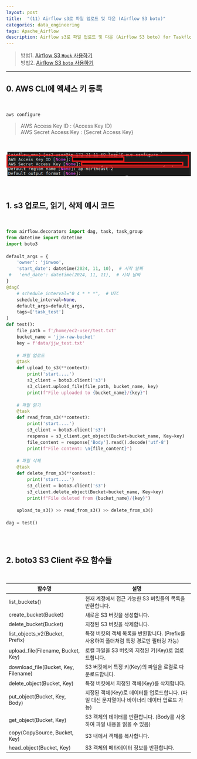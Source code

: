 ```yaml
---
layout: post
title:  "(11) Airflow s3로 파일 업로드 및 다운 (Airflow S3 boto)"
categories: data_engineering
tags: Apache_Airflow
description: Airflow s3로 파일 업로드 및 다운 (Airflow S3 boto) for Taskflow API
---
```

> 방법1. <a href="{{ site.baseurl }}/data_engineering/2024/11/15/airflow_s3_by_hook.html">Airflow S3 `Hook` 사용하기 </a> <br>
> 방법2. <a href="{{ site.baseurl }}/data_engineering/2024/11/19/airflow_s3_by_boto.html">Airflow S3 `boto` 사용하기 </a> <br>

<hr>

<h2>
    <span class = "jjw_h2_style">0. AWS CLI에 엑세스 키 등록 </span>
</h2>
<br>

~~~bash
aws configure
~~~


> AWS Access Key ID : {Access Key ID} <br>
> AWS Secret Access Key : {Secret Access Key}

<br>

![Xixia](/assets/images/dataengineer/20241119airflows3boto1.png)

<br>

<h2>
    <span class = "jjw_h2_style">1. s3 업로드, 읽기, 삭제 예시 코드 </span>
</h2>
<br>

~~~python
from airflow.decorators import dag, task, task_group
from datetime import datetime
import boto3

default_args = {
    'owner': 'jinwoo',
    'start_date': datetime(2024, 11, 10),  # 시작 날짜
 #   'end_date': datetime(2024, 11, 11),  # 시작 날짜
}
@dag(
    # schedule_interval="0 4 * * *",  # UTC
    schedule_interval=None,
    default_args=default_args,
    tags=['task_test']
)
def test():
    file_path = f'/home/ec2-user/test.txt'
    bucket_name = 'jjw-raw-bucket'
    key = f'data/jjw_test.txt'
    
    # 파일 업로드
    @task
    def upload_to_s3(**context):
        print('start....')
        s3_client = boto3.client('s3')
        s3_client.upload_file(file_path, bucket_name, key)
        print(f"File uploaded to {bucket_name}/{key}")

    # 파일 읽기
    @task
    def read_from_s3(**context):
        print('start....')
        s3_client = boto3.client('s3')
        response = s3_client.get_object(Bucket=bucket_name, Key=key)
        file_content = response['Body'].read().decode('utf-8')
        print(f"File content: \n{file_content}")

    # 파일 삭제
    @task
    def delete_from_s3(**context):
        print('start....')
        s3_client = boto3.client('s3')
        s3_client.delete_object(Bucket=bucket_name, Key=key)
        print(f"File deleted from {bucket_name}/{key}")

    upload_to_s3() >> read_from_s3() >> delete_from_s3()

dag = test()
~~~
<br>

<br>

<h2>
    <span class = "jjw_h2_style">2. boto3 S3 Client 주요 함수들 </span>
</h2>
<br>

<table class="jjw_table">
  <thead>
    <tr>
      <th>함수명</th>
      <th>설명</th>
    </tr>
  </thead>
  <tbody>
    <tr>
      <td>list_buckets()</td>
      <td>현재 계정에서 접근 가능한 S3 버킷들의 목록을 반환합니다.</td>
    </tr>
    <tr>
      <td>create_bucket(Bucket)</td>
      <td>새로운 S3 버킷을 생성합니다.</td>
    </tr>
    <tr>
      <td>delete_bucket(Bucket)</td>
      <td>지정된 S3 버킷을 삭제합니다.</td>
    </tr>
    <tr>
      <td>list_objects_v2(Bucket, Prefix)</td>
      <td>특정 버킷의 객체 목록을 반환합니다. (Prefix를 사용하여 폴더처럼 특정 경로만 필터링 가능)</td>
    </tr>
    <tr>
      <td>upload_file(Filename, Bucket, Key)</td>
      <td>로컬 파일을 S3 버킷의 지정된 키(Key)로 업로드합니다.</td>
    </tr>
    <tr>
      <td>download_file(Bucket, Key, Filename)</td>
      <td>S3 버킷에서 특정 키(Key)의 파일을 로컬로 다운로드합니다.</td>
    </tr>
    <tr>
      <td>delete_object(Bucket, Key)</td>
      <td>특정 버킷에서 지정된 객체(Key)를 삭제합니다.</td>
    </tr>
    <tr>
      <td>put_object(Bucket, Key, Body)</td>
      <td>지정된 객체(Key)로 데이터를 업로드합니다. (파일 대신 문자열이나 바이너리 데이터 업로드 가능)</td>
    </tr>
    <tr>
      <td>get_object(Bucket, Key)</td>
      <td>S3 객체의 데이터를 반환합니다. (Body를 사용하여 파일 내용을 읽을 수 있음)</td>
    </tr>
    <tr>
      <td>copy(CopySource, Bucket, Key)</td>
      <td>S3 내에서 객체를 복사합니다.</td>
    </tr>
    <tr>
      <td>head_object(Bucket, Key)</td>
      <td>S3 객체의 메타데이터 정보를 반환합니다.</td>
    </tr>
  </tbody>
</table>

